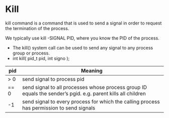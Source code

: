 # Kill

kill command is a command that is used to send a signal in order to request the termination of the process. 

We typically use kill -SIGNAL PID, where you know the
PID of the process.

* The kill() system call can be used to send any signal to any process group or process.
* int kill( pid_t pid, int signo );

|pid |Meaning
| -- | --
| \> 0 |send signal to process pid
| == 0 |send signal to all processes whose process group ID equals the sender’s pgid. e.g. parent kills all children
| -1 |send signal to every process for which the calling process has permission to send signals